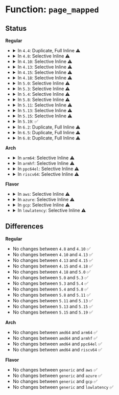 # Function: <code>page_mapped</code>

## Status
<b>Regular</b>
<ul>
<li>
<details>
<summary>In <code>4.4</code>: Duplicate, Full Inline ⚠️</summary>

**Collision:** Static Duplication

**Inline:** Full

**Transformation:** False

**Instances:**

```
In kernel/events/uprobes.c (ffffffff811878ba)
Location: include/linux/mm.h:982
Inline: True
Inline callers:
  - kernel/events/uprobes.c:uprobe_write_opcode
```
```
In mm/filemap.c (ffffffff8118e50b)
Location: include/linux/mm.h:982
Inline: True
Inline callers:
  - mm/filemap.c:__delete_from_page_cache
```
```
In mm/swap.c (ffffffff8119c597)
Location: include/linux/mm.h:982
Inline: True
Inline callers:
  - mm/swap.c:perf_trace_mm_lru_insertion
  - mm/swap.c:trace_event_raw_event_mm_lru_insertion
```
```
In mm/truncate.c (ffffffff8119e9f4)
Location: include/linux/mm.h:982
Inline: True
Inline callers:
  - mm/truncate.c:invalidate_inode_pages2_range
  - mm/truncate.c:invalidate_inode_pages2_range
  - mm/truncate.c:truncate_inode_page
  - mm/truncate.c:invalidate_inode_page
```
```
In mm/vmscan.c (ffffffff811a26a9)
Location: include/linux/mm.h:982
Inline: True
Inline callers:
  - mm/vmscan.c:__isolate_lru_page
  - mm/vmscan.c:shrink_page_list
  - mm/vmscan.c:shrink_page_list
  - mm/vmscan.c:shrink_page_list
```
```
In mm/shmem.c (ffffffff811a858d)
Location: include/linux/mm.h:982
Inline: True
Inline callers:
  - mm/shmem.c:shmem_writepage
```
```
In mm/rmap.c (ffffffff811ca425)
Location: include/linux/mm.h:982
Inline: True
Inline callers:
  - mm/rmap.c:page_not_mapped
  - mm/rmap.c:page_get_anon_vma
  - mm/rmap.c:page_get_anon_vma
  - mm/rmap.c:page_lock_anon_vma_read
  - mm/rmap.c:page_lock_anon_vma_read
  - mm/rmap.c:page_lock_anon_vma_read
  - mm/rmap.c:page_referenced
  - mm/rmap.c:try_to_unmap
```
```
In mm/swap_state.c (ffffffff811d2995)
Location: include/linux/mm.h:982
Inline: True
Inline callers:
  - mm/swap_state.c:free_page_and_swap_cache
  - mm/swap_state.c:free_pages_and_swap_cache
```
```
In mm/swapfile.c (ffffffff811d5210)
Location: include/linux/mm.h:982
Inline: True
Inline callers:
  - mm/swapfile.c:free_swap_and_cache
```
```
In mm/ksm.c (ffffffff811e4bd1)
Location: include/linux/mm.h:982
Inline: True
Inline callers:
  - mm/ksm.c:remove_stable_node
  - mm/ksm.c:try_to_merge_with_ksm_page
```
```
In mm/migrate.c (ffffffff811f26c0)
Location: include/linux/mm.h:982
Inline: True
Inline callers:
  - mm/migrate.c:migrate_pages
  - mm/migrate.c:migrate_pages
  - mm/migrate.c:migrate_pages
  - mm/migrate.c:migrate_pages
```
```
In mm/memcontrol.c (ffffffff811faa25)
Location: include/linux/mm.h:982
Inline: True
Inline callers:
  - mm/memcontrol.c:get_mctgt_type
  - mm/memcontrol.c:mem_cgroup_move_account
```
```
In mm/memory-failure.c (ffffffff81201bd3)
Location: include/linux/mm.h:982
Inline: True
Inline callers:
  - mm/memory-failure.c:unpoison_memory
  - mm/memory-failure.c:memory_failure
```
```
In mm/page_idle.c (ffffffff81208315)
Location: include/linux/mm.h:982
Inline: True
```
```
In fs/proc/page.c (ffffffff812880a3)
Location: include/linux/mm.h:982
Inline: True
Inline callers:
  - fs/proc/page.c:stable_page_flags
```
```
In fs/hugetlbfs/inode.c (ffffffff812f39a8)
Location: include/linux/mm.h:982
Inline: True
Inline callers:
  - fs/hugetlbfs/inode.c:remove_inode_hugepages
```
```
In fs/fuse/dev.c (ffffffff8130ea24)
Location: include/linux/mm.h:982
Inline: True
Inline callers:
  - fs/fuse/dev.c:fuse_copy_page
```
</details>
</li>
<li>
<details>
<summary>In <code>4.8</code>: Selective Inline ⚠️</summary>

```c
bool page_mapped(struct page *page);
```

**Collision:** Unique Global

**Inline:** Selective

**Transformation:** False

**Instances:**

```
In mm/util.c (ffffffff811c49b0)
Location: mm/util.c:354
Inline: True
Direct callers:
  - kernel/events/uprobes.c:uprobe_write_opcode
  - mm/filemap.c:__delete_from_page_cache
  - mm/filemap.c:__delete_from_page_cache
  - mm/swap.c:perf_trace_mm_lru_insertion
  - mm/swap.c:trace_event_raw_event_mm_lru_insertion
  - mm/truncate.c:invalidate_inode_pages2_range
  - mm/truncate.c:invalidate_inode_pages2_range
  - mm/truncate.c:invalidate_inode_pages2_range
  - mm/truncate.c:invalidate_inode_page
  - mm/truncate.c:truncate_inode_page
  - mm/vmscan.c:__isolate_lru_page
  - mm/vmscan.c:shrink_page_list
  - mm/vmscan.c:shrink_page_list
  - mm/vmscan.c:shrink_page_list
  - mm/vmscan.c:shrink_page_list
  - mm/shmem.c:shmem_writepage
  - mm/rmap.c:page_not_mapped
  - mm/rmap.c:page_referenced
  - mm/rmap.c:page_lock_anon_vma_read
  - mm/rmap.c:page_lock_anon_vma_read
  - mm/rmap.c:page_lock_anon_vma_read
  - mm/rmap.c:page_get_anon_vma
  - mm/rmap.c:page_get_anon_vma
  - mm/swap_state.c:free_pages_and_swap_cache
  - mm/swap_state.c:free_page_and_swap_cache
  - mm/swapfile.c:free_swap_and_cache
  - mm/ksm.c:try_to_merge_with_ksm_page
  - mm/ksm.c:remove_stable_node
  - mm/migrate.c:migrate_pages
  - mm/migrate.c:migrate_pages
  - mm/migrate.c:migrate_pages
  - mm/migrate.c:migrate_pages
  - mm/migrate.c:migrate_pages
  - mm/migrate.c:migrate_pages
  - mm/khugepaged.c:collapse_shmem
  - mm/memcontrol.c:get_mctgt_type
  - mm/memcontrol.c:mem_cgroup_move_account
  - mm/memory-failure.c:unpoison_memory
  - mm/memory-failure.c:memory_failure
  - fs/proc/page.c:stable_page_flags
  - fs/hugetlbfs/inode.c:remove_inode_hugepages
  - fs/fuse/dev.c:fuse_copy_page
```
**Symbols:**

```
ffffffff811c49b0-ffffffff811c4a3c: page_mapped (STB_GLOBAL)
```
</details>
</li>
<li>
<details>
<summary>In <code>4.10</code>: Selective Inline ⚠️</summary>

```c
bool page_mapped(struct page *page);
```

**Collision:** Unique Global

**Inline:** Selective

**Transformation:** False

**Instances:**

```
In mm/util.c (ffffffff811d4ac0)
Location: mm/util.c:357
Inline: True
Direct callers:
  - kernel/events/uprobes.c:uprobe_write_opcode
  - mm/filemap.c:__delete_from_page_cache
  - mm/filemap.c:__delete_from_page_cache
  - mm/swap.c:perf_trace_mm_lru_insertion
  - mm/swap.c:trace_event_raw_event_mm_lru_insertion
  - mm/truncate.c:invalidate_inode_pages2_range
  - mm/truncate.c:invalidate_inode_pages2_range
  - mm/truncate.c:invalidate_inode_pages2_range
  - mm/truncate.c:invalidate_inode_page
  - mm/truncate.c:truncate_inode_page
  - mm/vmscan.c:__isolate_lru_page
  - mm/vmscan.c:shrink_page_list
  - mm/vmscan.c:shrink_page_list
  - mm/vmscan.c:shrink_page_list
  - mm/vmscan.c:shrink_page_list
  - mm/shmem.c:shmem_writepage
  - mm/rmap.c:page_not_mapped
  - mm/rmap.c:page_referenced
  - mm/rmap.c:page_lock_anon_vma_read
  - mm/rmap.c:page_lock_anon_vma_read
  - mm/rmap.c:page_lock_anon_vma_read
  - mm/rmap.c:page_get_anon_vma
  - mm/rmap.c:page_get_anon_vma
  - mm/swap_state.c:free_pages_and_swap_cache
  - mm/swap_state.c:free_page_and_swap_cache
  - mm/swapfile.c:free_swap_and_cache
  - mm/ksm.c:try_to_merge_one_page
  - mm/ksm.c:remove_stable_node
  - mm/migrate.c:migrate_pages
  - mm/migrate.c:migrate_pages
  - mm/migrate.c:migrate_pages
  - mm/migrate.c:migrate_pages
  - mm/migrate.c:migrate_pages
  - mm/migrate.c:migrate_pages
  - mm/khugepaged.c:collapse_shmem
  - mm/memcontrol.c:get_mctgt_type
  - mm/memcontrol.c:mem_cgroup_move_account
  - mm/memory-failure.c:unpoison_memory
  - mm/memory-failure.c:memory_failure
  - fs/proc/page.c:stable_page_flags
  - fs/ext4/inode.c:mpage_release_unused_pages
  - fs/hugetlbfs/inode.c:remove_inode_hugepages
  - fs/fuse/dev.c:fuse_copy_page
```
**Symbols:**

```
ffffffff811d4ac0-ffffffff811d4b4c: page_mapped (STB_GLOBAL)
```
</details>
</li>
<li>
<details>
<summary>In <code>4.13</code>: Selective Inline ⚠️</summary>

```c
bool page_mapped(struct page *page);
```

**Collision:** Unique Global

**Inline:** Selective

**Transformation:** False

**Instances:**

```
In mm/util.c (ffffffff811dd8e0)
Location: mm/util.c:441
Inline: True
Direct callers:
  - kernel/events/uprobes.c:uprobe_write_opcode
  - mm/filemap.c:__delete_from_page_cache
  - mm/filemap.c:__delete_from_page_cache
  - mm/swap.c:perf_trace_mm_lru_insertion
  - mm/swap.c:trace_event_raw_event_mm_lru_insertion
  - mm/truncate.c:invalidate_inode_pages2_range
  - mm/truncate.c:invalidate_inode_pages2_range
  - mm/truncate.c:invalidate_inode_pages2_range
  - mm/truncate.c:invalidate_inode_page
  - mm/truncate.c:truncate_inode_page
  - mm/vmscan.c:__isolate_lru_page
  - mm/vmscan.c:shrink_page_list
  - mm/vmscan.c:shrink_page_list
  - mm/vmscan.c:shrink_page_list
  - mm/shmem.c:shmem_writepage
  - mm/rmap.c:page_not_mapped
  - mm/rmap.c:page_referenced
  - mm/rmap.c:page_lock_anon_vma_read
  - mm/rmap.c:page_lock_anon_vma_read
  - mm/rmap.c:page_lock_anon_vma_read
  - mm/rmap.c:page_get_anon_vma
  - mm/rmap.c:page_get_anon_vma
  - mm/swap_state.c:free_pages_and_swap_cache
  - mm/swap_state.c:free_page_and_swap_cache
  - mm/swapfile.c:free_swap_and_cache
  - mm/ksm.c:try_to_merge_one_page
  - mm/ksm.c:remove_stable_node
  - mm/migrate.c:migrate_pages
  - mm/migrate.c:migrate_pages
  - mm/migrate.c:migrate_pages
  - mm/migrate.c:migrate_pages
  - mm/migrate.c:migrate_pages
  - mm/migrate.c:migrate_pages
  - mm/khugepaged.c:collapse_shmem
  - mm/memcontrol.c:get_mctgt_type
  - mm/memcontrol.c:mem_cgroup_move_account
  - mm/memory-failure.c:unpoison_memory
  - fs/proc/page.c:stable_page_flags
  - fs/ext4/inode.c:mpage_release_unused_pages
  - fs/hugetlbfs/inode.c:remove_inode_hugepages
  - fs/fuse/dev.c:fuse_copy_page
```
**Symbols:**

```
ffffffff811dd8e0-ffffffff811dd96a: page_mapped (STB_GLOBAL)
```
</details>
</li>
<li>
<details>
<summary>In <code>4.15</code>: Selective Inline ⚠️</summary>

```c
bool page_mapped(struct page *page);
```

**Collision:** Unique Global

**Inline:** Selective

**Transformation:** False

**Instances:**

```
In mm/util.c (ffffffff811f3360)
Location: mm/util.c:441
Inline: True
Direct callers:
  - kernel/events/uprobes.c:uprobe_write_opcode
  - mm/filemap.c:unaccount_page_cache_page
  - mm/filemap.c:unaccount_page_cache_page
  - mm/swap.c:perf_trace_mm_lru_insertion
  - mm/swap.c:trace_event_raw_event_mm_lru_insertion
  - mm/truncate.c:invalidate_inode_pages2_range
  - mm/truncate.c:invalidate_inode_pages2_range
  - mm/truncate.c:invalidate_inode_pages2_range
  - mm/truncate.c:invalidate_inode_page
  - mm/truncate.c:truncate_cleanup_page
  - mm/vmscan.c:__isolate_lru_page
  - mm/vmscan.c:shrink_page_list
  - mm/vmscan.c:shrink_page_list
  - mm/vmscan.c:shrink_page_list
  - mm/shmem.c:shmem_writepage
  - mm/rmap.c:page_not_mapped
  - mm/rmap.c:page_referenced
  - mm/rmap.c:page_lock_anon_vma_read
  - mm/rmap.c:page_lock_anon_vma_read
  - mm/rmap.c:page_lock_anon_vma_read
  - mm/rmap.c:page_get_anon_vma
  - mm/rmap.c:page_get_anon_vma
  - mm/swap_state.c:free_pages_and_swap_cache
  - mm/swap_state.c:free_page_and_swap_cache
  - mm/swapfile.c:free_swap_and_cache
  - mm/ksm.c:try_to_merge_one_page
  - mm/ksm.c:remove_stable_node
  - mm/migrate.c:migrate_vma
  - mm/migrate.c:migrate_vma
  - mm/migrate.c:migrate_pages
  - mm/migrate.c:migrate_pages
  - mm/migrate.c:migrate_pages
  - mm/migrate.c:migrate_pages
  - mm/migrate.c:migrate_pages
  - mm/migrate.c:migrate_pages
  - mm/khugepaged.c:collapse_shmem
  - mm/memcontrol.c:get_mctgt_type
  - mm/memcontrol.c:mem_cgroup_move_account
  - mm/memory-failure.c:unpoison_memory
  - fs/proc/page.c:stable_page_flags
  - fs/ext4/inode.c:mpage_release_unused_pages
  - fs/hugetlbfs/inode.c:remove_inode_hugepages
  - fs/fuse/dev.c:fuse_copy_page
```
**Symbols:**

```
ffffffff811f3360-ffffffff811f33ea: page_mapped (STB_GLOBAL)
```
</details>
</li>
<li>
<details>
<summary>In <code>4.18</code>: Selective Inline ⚠️</summary>

```c
bool page_mapped(struct page *page);
```

**Collision:** Unique Global

**Inline:** Selective

**Transformation:** False

**Instances:**

```
In mm/util.c (ffffffff81214590)
Location: mm/util.c:467
Inline: True
Direct callers:
  - kernel/events/uprobes.c:uprobe_write_opcode
  - mm/filemap.c:unaccount_page_cache_page
  - mm/swap.c:perf_trace_mm_lru_insertion
  - mm/swap.c:trace_event_raw_event_mm_lru_insertion
  - mm/truncate.c:invalidate_inode_pages2_range
  - mm/truncate.c:invalidate_inode_pages2_range
  - mm/truncate.c:invalidate_inode_pages2_range
  - mm/truncate.c:invalidate_inode_page
  - mm/truncate.c:truncate_cleanup_page
  - mm/vmscan.c:__isolate_lru_page
  - mm/vmscan.c:shrink_page_list
  - mm/vmscan.c:shrink_page_list
  - mm/vmscan.c:shrink_page_list
  - mm/shmem.c:shmem_writepage
  - mm/rmap.c:page_not_mapped
  - mm/rmap.c:page_referenced
  - mm/rmap.c:page_lock_anon_vma_read
  - mm/rmap.c:page_lock_anon_vma_read
  - mm/rmap.c:page_lock_anon_vma_read
  - mm/rmap.c:page_lock_anon_vma_read
  - mm/rmap.c:page_get_anon_vma
  - mm/rmap.c:page_get_anon_vma
  - mm/swap_state.c:free_pages_and_swap_cache
  - mm/swap_state.c:free_page_and_swap_cache
  - mm/swapfile.c:free_swap_and_cache
  - mm/ksm.c:try_to_merge_one_page
  - mm/ksm.c:remove_stable_node
  - mm/migrate.c:migrate_vma
  - mm/migrate.c:migrate_vma
  - mm/migrate.c:migrate_pages
  - mm/migrate.c:migrate_pages
  - mm/migrate.c:migrate_pages
  - mm/migrate.c:migrate_pages
  - mm/migrate.c:migrate_pages
  - mm/migrate.c:migrate_pages
  - mm/khugepaged.c:collapse_shmem
  - mm/memcontrol.c:get_mctgt_type
  - mm/memcontrol.c:mem_cgroup_move_account
  - mm/memory-failure.c:unpoison_memory
  - fs/proc/page.c:stable_page_flags
  - fs/ext4/inode.c:mpage_release_unused_pages
  - fs/hugetlbfs/inode.c:remove_inode_hugepages
  - fs/fuse/dev.c:fuse_copy_page
```
**Symbols:**

```
ffffffff81214590-ffffffff8121461a: page_mapped (STB_GLOBAL)
```
</details>
</li>
<li>
<details>
<summary>In <code>5.0</code>: Selective Inline ⚠️</summary>

```c
bool page_mapped(struct page *page);
```

**Collision:** Unique Global

**Inline:** Selective

**Transformation:** False

**Instances:**

```
In mm/util.c (ffffffff81227460)
Location: mm/util.c:470
Inline: True
Direct callers:
  - kernel/events/uprobes.c:__replace_page
  - mm/filemap.c:unaccount_page_cache_page
  - mm/swap.c:perf_trace_mm_lru_insertion
  - mm/swap.c:trace_event_raw_event_mm_lru_insertion
  - mm/truncate.c:invalidate_inode_pages2_range
  - mm/truncate.c:invalidate_inode_pages2_range
  - mm/truncate.c:invalidate_inode_pages2_range
  - mm/truncate.c:invalidate_inode_page
  - mm/truncate.c:truncate_cleanup_page
  - mm/vmscan.c:__isolate_lru_page
  - mm/vmscan.c:shrink_page_list
  - mm/vmscan.c:shrink_page_list
  - mm/vmscan.c:shrink_page_list
  - mm/shmem.c:shmem_writepage
  - mm/rmap.c:page_not_mapped
  - mm/rmap.c:page_referenced
  - mm/rmap.c:page_lock_anon_vma_read
  - mm/rmap.c:page_lock_anon_vma_read
  - mm/rmap.c:page_lock_anon_vma_read
  - mm/rmap.c:page_lock_anon_vma_read
  - mm/rmap.c:page_get_anon_vma
  - mm/rmap.c:page_get_anon_vma
  - mm/swap_state.c:free_pages_and_swap_cache
  - mm/swap_state.c:free_page_and_swap_cache
  - mm/ksm.c:try_to_merge_one_page
  - mm/ksm.c:remove_stable_node
  - mm/memory_hotplug.c:__offline_pages
  - mm/migrate.c:migrate_vma
  - mm/migrate.c:migrate_vma
  - mm/migrate.c:migrate_pages
  - mm/migrate.c:migrate_pages
  - mm/migrate.c:migrate_pages
  - mm/migrate.c:migrate_pages
  - mm/migrate.c:migrate_pages
  - mm/migrate.c:migrate_pages
  - mm/khugepaged.c:collapse_shmem
  - mm/memcontrol.c:get_mctgt_type
  - mm/memcontrol.c:mem_cgroup_move_account
  - mm/memory-failure.c:unpoison_memory
  - fs/proc/page.c:stable_page_flags
  - fs/ext4/inode.c:mpage_release_unused_pages
  - fs/hugetlbfs/inode.c:remove_inode_hugepages
  - fs/fuse/dev.c:fuse_copy_page
```
**Symbols:**

```
ffffffff81227460-ffffffff812274f1: page_mapped (STB_GLOBAL)
```
</details>
</li>
<li>
<details>
<summary>In <code>5.3</code>: Selective Inline ⚠️</summary>

```c
bool page_mapped(struct page *page);
```

**Collision:** Unique Global

**Inline:** Selective

**Transformation:** False

**Instances:**

```
In mm/util.c (ffffffff812371e0)
Location: mm/util.c:513
Inline: True
Direct callers:
  - kernel/events/uprobes.c:__replace_page
  - mm/filemap.c:unaccount_page_cache_page
  - mm/swap.c:perf_trace_mm_lru_insertion
  - mm/swap.c:trace_event_raw_event_mm_lru_insertion
  - mm/truncate.c:invalidate_inode_pages2_range
  - mm/truncate.c:invalidate_inode_pages2_range
  - mm/truncate.c:invalidate_inode_pages2_range
  - mm/truncate.c:invalidate_inode_page
  - mm/truncate.c:truncate_cleanup_page
  - mm/vmscan.c:__isolate_lru_page
  - mm/vmscan.c:shrink_page_list
  - mm/vmscan.c:shrink_page_list
  - mm/shmem.c:shmem_writepage
  - mm/rmap.c:page_not_mapped
  - mm/rmap.c:page_lock_anon_vma_read
  - mm/rmap.c:page_lock_anon_vma_read
  - mm/rmap.c:page_lock_anon_vma_read
  - mm/rmap.c:page_get_anon_vma
  - mm/rmap.c:page_get_anon_vma
  - mm/swap_state.c:free_pages_and_swap_cache
  - mm/swap_state.c:free_page_and_swap_cache
  - mm/ksm.c:replace_page
  - mm/ksm.c:remove_stable_node
  - mm/memory_hotplug.c:do_migrate_range
  - mm/migrate.c:migrate_pages
  - mm/migrate.c:migrate_pages
  - mm/migrate.c:migrate_pages
  - mm/migrate.c:migrate_pages
  - mm/migrate.c:migrate_pages
  - mm/migrate.c:migrate_pages
  - mm/khugepaged.c:collapse_shmem
  - mm/memcontrol.c:get_mctgt_type
  - mm/memcontrol.c:mem_cgroup_move_account
  - mm/memory-failure.c:unpoison_memory
  - fs/proc/page.c:stable_page_flags
  - fs/ext4/inode.c:mpage_release_unused_pages
  - fs/hugetlbfs/inode.c:remove_inode_hugepages
  - fs/fuse/dev.c:fuse_try_move_page
```
**Symbols:**

```
ffffffff812371e0-ffffffff8123727c: page_mapped (STB_GLOBAL)
```
</details>
</li>
<li>
<details>
<summary>In <code>5.4</code>: Selective Inline ⚠️</summary>

```c
bool page_mapped(struct page *page);
```

**Collision:** Unique Global

**Inline:** Selective

**Transformation:** False

**Instances:**

```
In mm/util.c (ffffffff81245450)
Location: mm/util.c:618
Inline: True
Direct callers:
  - kernel/events/uprobes.c:__replace_page
  - mm/filemap.c:unaccount_page_cache_page
  - mm/swap.c:perf_trace_mm_lru_insertion
  - mm/swap.c:trace_event_raw_event_mm_lru_insertion
  - mm/truncate.c:invalidate_inode_pages2_range
  - mm/truncate.c:invalidate_inode_pages2_range
  - mm/truncate.c:invalidate_inode_pages2_range
  - mm/truncate.c:invalidate_inode_page
  - mm/truncate.c:truncate_cleanup_page
  - mm/vmscan.c:__isolate_lru_page
  - mm/vmscan.c:shrink_page_list
  - mm/vmscan.c:shrink_page_list
  - mm/shmem.c:shmem_writepage
  - mm/rmap.c:page_not_mapped
  - mm/rmap.c:page_lock_anon_vma_read
  - mm/rmap.c:page_lock_anon_vma_read
  - mm/rmap.c:page_lock_anon_vma_read
  - mm/rmap.c:page_get_anon_vma
  - mm/rmap.c:page_get_anon_vma
  - mm/swap_state.c:free_pages_and_swap_cache
  - mm/swap_state.c:free_page_and_swap_cache
  - mm/ksm.c:replace_page
  - mm/ksm.c:remove_stable_node
  - mm/memory_hotplug.c:do_migrate_range
  - mm/migrate.c:migrate_vma_setup
  - mm/migrate.c:migrate_vma_setup
  - mm/migrate.c:migrate_pages
  - mm/migrate.c:migrate_pages
  - mm/migrate.c:migrate_pages
  - mm/migrate.c:migrate_pages
  - mm/migrate.c:migrate_pages
  - mm/migrate.c:migrate_pages
  - mm/khugepaged.c:collapse_file
  - mm/memcontrol.c:get_mctgt_type
  - mm/memcontrol.c:mem_cgroup_move_account
  - mm/memory-failure.c:unpoison_memory
  - fs/proc/page.c:stable_page_flags
  - fs/ext4/inode.c:mpage_release_unused_pages
  - fs/hugetlbfs/inode.c:remove_inode_hugepages
  - fs/fuse/dev.c:fuse_try_move_page
```
**Symbols:**

```
ffffffff81245450-ffffffff812454ee: page_mapped (STB_GLOBAL)
```
</details>
</li>
<li>
<details>
<summary>In <code>5.8</code>: Selective Inline ⚠️</summary>

```c
bool page_mapped(struct page *page);
```

**Collision:** Unique Global

**Inline:** Selective

**Transformation:** False

**Instances:**

```
In mm/util.c (ffffffff81272fa0)
Location: mm/util.c:646
Inline: True
Direct callers:
  - kernel/events/uprobes.c:__replace_page
  - mm/filemap.c:unaccount_page_cache_page
  - mm/swap.c:lru_deactivate_file_fn
  - mm/swap.c:perf_trace_mm_lru_insertion
  - mm/swap.c:trace_event_raw_event_mm_lru_insertion
  - mm/truncate.c:invalidate_inode_pages2_range
  - mm/truncate.c:invalidate_inode_pages2_range
  - mm/truncate.c:invalidate_inode_pages2_range
  - mm/truncate.c:invalidate_inode_page
  - mm/truncate.c:truncate_cleanup_page
  - mm/vmscan.c:__isolate_lru_page
  - mm/vmscan.c:shrink_page_list
  - mm/vmscan.c:shrink_page_list
  - mm/shmem.c:shmem_writepage
  - mm/rmap.c:page_not_mapped
  - mm/rmap.c:page_mkclean
  - mm/rmap.c:page_lock_anon_vma_read
  - mm/rmap.c:page_lock_anon_vma_read
  - mm/rmap.c:page_lock_anon_vma_read
  - mm/rmap.c:page_get_anon_vma
  - mm/rmap.c:page_get_anon_vma
  - mm/swap_state.c:free_pages_and_swap_cache
  - mm/swap_state.c:free_page_and_swap_cache
  - mm/swapfile.c:__try_to_reclaim_swap
  - mm/hugetlb.c:hugetlb_page_mapping_lock_write
  - mm/ksm.c:replace_page
  - mm/ksm.c:remove_stable_node
  - mm/migrate.c:migrate_vma_unmap
  - mm/migrate.c:migrate_vma_unmap
  - mm/migrate.c:unmap_and_move_huge_page
  - mm/migrate.c:unmap_and_move_huge_page
  - mm/migrate.c:unmap_and_move_huge_page
  - mm/migrate.c:__unmap_and_move
  - mm/migrate.c:__unmap_and_move
  - mm/migrate.c:__unmap_and_move
  - mm/khugepaged.c:collapse_file
  - mm/memcontrol.c:mem_cgroup_move_account
  - mm/memcontrol.c:mem_cgroup_move_account
  - mm/memcontrol.c:mc_handle_present_pte
  - mm/memory-failure.c:unpoison_memory
  - fs/proc/page.c:stable_page_flags
  - fs/ext4/inode.c:mpage_release_unused_pages
  - fs/hugetlbfs/inode.c:remove_inode_hugepages
  - fs/hugetlbfs/inode.c:remove_inode_hugepages
  - fs/fuse/dev.c:fuse_try_move_page
```
**Symbols:**

```
ffffffff81272fa0-ffffffff81273041: page_mapped (STB_GLOBAL)
```
</details>
</li>
<li>
<details>
<summary>In <code>5.11</code>: Selective Inline ⚠️</summary>

```c
bool page_mapped(struct page *page);
```

**Collision:** Unique Global

**Inline:** Selective

**Transformation:** False

**Instances:**

```
In mm/util.c (ffffffff8127d640)
Location: mm/util.c:659
Inline: True
Direct callers:
  - kernel/events/uprobes.c:__replace_page
  - mm/filemap.c:unaccount_page_cache_page
  - mm/swap.c:lru_deactivate_file_fn
  - mm/swap.c:perf_trace_mm_lru_insertion
  - mm/swap.c:trace_event_raw_event_mm_lru_insertion
  - mm/truncate.c:invalidate_inode_pages2_range
  - mm/truncate.c:invalidate_inode_pages2_range
  - mm/truncate.c:invalidate_inode_pages2_range
  - mm/truncate.c:invalidate_inode_page
  - mm/truncate.c:truncate_cleanup_page
  - mm/vmscan.c:__isolate_lru_page_prepare
  - mm/vmscan.c:shrink_page_list
  - mm/vmscan.c:shrink_page_list
  - mm/shmem.c:shmem_writepage
  - mm/rmap.c:page_not_mapped
  - mm/rmap.c:page_mkclean
  - mm/rmap.c:page_lock_anon_vma_read
  - mm/rmap.c:page_lock_anon_vma_read
  - mm/rmap.c:page_lock_anon_vma_read
  - mm/rmap.c:page_get_anon_vma
  - mm/rmap.c:page_get_anon_vma
  - mm/swap_state.c:free_pages_and_swap_cache
  - mm/swap_state.c:free_page_and_swap_cache
  - mm/swapfile.c:__try_to_reclaim_swap
  - mm/ksm.c:replace_page
  - mm/ksm.c:remove_stable_node
  - mm/migrate.c:migrate_vma_unmap
  - mm/migrate.c:migrate_vma_unmap
  - mm/migrate.c:unmap_and_move_huge_page
  - mm/migrate.c:unmap_and_move_huge_page
  - mm/migrate.c:unmap_and_move_huge_page
  - mm/migrate.c:__unmap_and_move
  - mm/migrate.c:__unmap_and_move
  - mm/migrate.c:__unmap_and_move
  - mm/khugepaged.c:collapse_file
  - mm/memcontrol.c:get_mctgt_type
  - mm/memcontrol.c:mem_cgroup_move_account
  - mm/memcontrol.c:mem_cgroup_move_account
  - mm/memory-failure.c:unpoison_memory
  - fs/proc/page.c:stable_page_flags
  - fs/ext4/inode.c:mpage_release_unused_pages
  - fs/hugetlbfs/inode.c:remove_inode_hugepages
  - fs/hugetlbfs/inode.c:remove_inode_hugepages
  - fs/fuse/dev.c:fuse_try_move_page
```
**Symbols:**

```
ffffffff8127d640-ffffffff8127d6d1: page_mapped (STB_GLOBAL)
```
</details>
</li>
<li>
<details>
<summary>In <code>5.13</code>: Selective Inline ⚠️</summary>

```c
bool page_mapped(struct page *page);
```

**Collision:** Unique Global

**Inline:** Selective

**Transformation:** False

**Instances:**

```
In mm/util.c (ffffffff812827c0)
Location: mm/util.c:659
Inline: True
Direct callers:
  - kernel/events/uprobes.c:__replace_page
  - mm/filemap.c:unaccount_page_cache_page
  - mm/swap.c:lru_deactivate_file_fn
  - mm/swap.c:perf_trace_mm_lru_insertion
  - mm/swap.c:trace_event_raw_event_mm_lru_insertion
  - mm/truncate.c:invalidate_inode_pages2_range
  - mm/truncate.c:invalidate_inode_pages2_range
  - mm/truncate.c:invalidate_inode_pages2_range
  - mm/truncate.c:invalidate_inode_pages2_range
  - mm/truncate.c:invalidate_inode_page
  - mm/truncate.c:truncate_cleanup_page
  - mm/vmscan.c:shrink_page_list
  - mm/vmscan.c:shrink_page_list
  - mm/shmem.c:shmem_writepage
  - mm/rmap.c:page_not_mapped
  - mm/rmap.c:page_mkclean
  - mm/rmap.c:page_lock_anon_vma_read
  - mm/rmap.c:page_lock_anon_vma_read
  - mm/rmap.c:page_lock_anon_vma_read
  - mm/rmap.c:page_get_anon_vma
  - mm/rmap.c:page_get_anon_vma
  - mm/swap_state.c:free_pages_and_swap_cache
  - mm/swap_state.c:free_page_and_swap_cache
  - mm/swapfile.c:__try_to_reclaim_swap
  - mm/ksm.c:replace_page
  - mm/ksm.c:remove_stable_node
  - mm/migrate.c:migrate_vma_unmap
  - mm/migrate.c:migrate_vma_unmap
  - mm/migrate.c:unmap_and_move_huge_page
  - mm/migrate.c:unmap_and_move_huge_page
  - mm/migrate.c:unmap_and_move_huge_page
  - mm/migrate.c:__unmap_and_move
  - mm/migrate.c:__unmap_and_move
  - mm/migrate.c:__unmap_and_move
  - mm/khugepaged.c:collapse_file
  - mm/memcontrol.c:get_mctgt_type
  - mm/memcontrol.c:mem_cgroup_move_account
  - mm/memcontrol.c:mem_cgroup_move_account
  - mm/memory-failure.c:unpoison_memory
  - fs/proc/page.c:stable_page_flags
  - fs/ext4/inode.c:mpage_release_unused_pages
  - fs/hugetlbfs/inode.c:remove_inode_hugepages
  - fs/hugetlbfs/inode.c:remove_inode_hugepages
  - fs/fuse/dev.c:fuse_try_move_page
```
**Symbols:**

```
ffffffff812827c0-ffffffff81282851: page_mapped (STB_GLOBAL)
```
</details>
</li>
<li>
<details>
<summary>In <code>5.15</code>: Selective Inline ⚠️</summary>

```c
bool page_mapped(struct page *page);
```

**Collision:** Unique Global

**Inline:** Selective

**Transformation:** False

**Instances:**

```
In mm/util.c (ffffffff812c0930)
Location: mm/util.c:680
Inline: True
Direct callers:
  - kernel/events/uprobes.c:__replace_page
  - mm/filemap.c:unaccount_page_cache_page
  - mm/swap.c:lru_deactivate_file_fn
  - mm/swap.c:perf_trace_mm_lru_insertion
  - mm/swap.c:trace_event_raw_event_mm_lru_insertion
  - mm/truncate.c:invalidate_inode_pages2_range
  - mm/truncate.c:invalidate_inode_pages2_range
  - mm/truncate.c:invalidate_inode_pages2_range
  - mm/truncate.c:invalidate_inode_pages2_range
  - mm/truncate.c:invalidate_inode_page
  - mm/truncate.c:truncate_cleanup_page
  - mm/vmscan.c:shrink_page_list
  - mm/vmscan.c:shrink_page_list
  - mm/vmscan.c:shrink_page_list
  - mm/shmem.c:shmem_writepage
  - mm/rmap.c:page_not_mapped
  - mm/rmap.c:page_mkclean
  - mm/rmap.c:page_lock_anon_vma_read
  - mm/rmap.c:page_lock_anon_vma_read
  - mm/rmap.c:page_lock_anon_vma_read
  - mm/rmap.c:page_get_anon_vma
  - mm/rmap.c:page_get_anon_vma
  - mm/swapfile.c:__try_to_reclaim_swap
  - mm/ksm.c:replace_page
  - mm/ksm.c:remove_stable_node
  - mm/migrate.c:migrate_vma_unmap
  - mm/migrate.c:migrate_vma_unmap
  - mm/migrate.c:unmap_and_move_huge_page
  - mm/migrate.c:unmap_and_move_huge_page
  - mm/migrate.c:unmap_and_move_huge_page
  - mm/migrate.c:__unmap_and_move
  - mm/migrate.c:__unmap_and_move
  - mm/migrate.c:__unmap_and_move
  - mm/khugepaged.c:collapse_file
  - mm/memcontrol.c:get_mctgt_type
  - mm/memcontrol.c:mem_cgroup_move_account
  - mm/memcontrol.c:mem_cgroup_move_account
  - mm/memory-failure.c:hwpoison_user_mappings
  - mm/memory-failure.c:hwpoison_user_mappings
  - fs/proc/page.c:stable_page_flags
  - fs/ext4/inode.c:mpage_release_unused_pages
  - fs/hugetlbfs/inode.c:remove_inode_hugepages
  - fs/hugetlbfs/inode.c:remove_inode_hugepages
  - fs/fuse/dev.c:fuse_try_move_page
```
**Symbols:**

```
ffffffff812c0930-ffffffff812c09c1: page_mapped (STB_GLOBAL)
```
</details>
</li>
<li>
<details>
<summary>In <code>5.19</code>: ✅</summary>

```c
bool page_mapped(struct page *page);
```

**Collision:** Unique Global

**Inline:** No

**Transformation:** False

**Instances:**

```
In mm/folio-compat.c (ffffffff81300d10)
Location: mm/folio-compat.c:42
Inline: False
Direct callers:
  - kernel/events/uprobes.c:__replace_page
  - mm/swap.c:lru_deactivate_file_fn
  - mm/vmscan.c:isolate_lru_pages
  - mm/shmem.c:shmem_writepage
  - mm/memory.c:__do_fault
  - mm/rmap.c:page_get_anon_vma
  - mm/rmap.c:page_get_anon_vma
  - mm/swapfile.c:__try_to_reclaim_swap
  - mm/ksm.c:replace_page
  - mm/ksm.c:remove_stable_node
  - mm/migrate.c:unmap_and_move_huge_page
  - mm/migrate.c:unmap_and_move_huge_page
  - mm/migrate.c:unmap_and_move_huge_page
  - mm/migrate.c:unmap_and_move_huge_page
  - mm/migrate_device.c:migrate_vma_unmap
  - mm/khugepaged.c:collapse_file
  - mm/memcontrol.c:get_mctgt_type
  - mm/memory-failure.c:unpoison_memory
  - mm/memory-failure.c:hwpoison_user_mappings
  - mm/memory-failure.c:hwpoison_user_mappings
  - fs/proc/page.c:stable_page_flags
  - fs/hugetlbfs/inode.c:remove_inode_hugepages
  - fs/hugetlbfs/inode.c:remove_inode_hugepages
  - fs/fuse/dev.c:fuse_try_move_page
```
**Symbols:**

```
ffffffff81300d10-ffffffff81300d67: page_mapped (STB_GLOBAL)
```
</details>
</li>
<li>
<details>
<summary>In <code>6.2</code>: Duplicate, Full Inline ⚠️</summary>

**Collision:** Static Duplication

**Inline:** Full

**Transformation:** False

**Instances:**

```
In mm/memory.c (ffffffff813ba6b8)
Location: include/linux/mm.h:948
Inline: True
Inline callers:
  - mm/memory.c:__do_fault
```
```
In mm/ksm.c (ffffffff8141f386)
Location: include/linux/mm.h:948
Inline: True
Inline callers:
  - mm/ksm.c:remove_stable_node
```
```
In mm/migrate_device.c (ffffffff814380df)
Location: include/linux/mm.h:948
Inline: True
Inline callers:
  - mm/migrate_device.c:migrate_device_unmap
```
```
In mm/memcontrol.c (ffffffff81453233)
Location: include/linux/mm.h:948
Inline: True
Inline callers:
  - mm/memcontrol.c:get_mctgt_type
```
```
In mm/memory-failure.c (ffffffff8146207f)
Location: include/linux/mm.h:948
Inline: True
Inline callers:
  - mm/memory-failure.c:unpoison_memory
  - mm/memory-failure.c:unpoison_memory
  - mm/memory-failure.c:hwpoison_user_mappings
  - mm/memory-failure.c:hwpoison_user_mappings
  - mm/memory-failure.c:hwpoison_user_mappings
  - mm/memory-failure.c:hwpoison_user_mappings
```
```
In fs/proc/page.c (ffffffff81548067)
Location: include/linux/mm.h:948
Inline: True
Inline callers:
  - fs/proc/page.c:stable_page_flags
```
</details>
</li>
<li>
<details>
<summary>In <code>6.5</code>: Duplicate, Full Inline ⚠️</summary>

**Collision:** Static Duplication

**Inline:** Full

**Transformation:** False

**Instances:**

```
In mm/memory.c (ffffffff813ef078)
Location: include/linux/mm.h:1193
Inline: True
Inline callers:
  - mm/memory.c:__do_fault
```
```
In mm/ksm.c (ffffffff81453f26)
Location: include/linux/mm.h:1193
Inline: True
Inline callers:
  - mm/ksm.c:remove_stable_node
```
```
In mm/migrate_device.c (ffffffff8146ddaf)
Location: include/linux/mm.h:1193
Inline: True
Inline callers:
  - mm/migrate_device.c:migrate_device_unmap
```
```
In mm/memcontrol.c (ffffffff81488e8f)
Location: include/linux/mm.h:1193
Inline: True
Inline callers:
  - mm/memcontrol.c:get_mctgt_type
  - mm/memcontrol.c:get_mctgt_type
  - mm/memcontrol.c:get_mctgt_type
  - mm/memcontrol.c:get_mctgt_type
```
```
In mm/memory-failure.c (ffffffff814984d2)
Location: include/linux/mm.h:1193
Inline: True
Inline callers:
  - mm/memory-failure.c:hwpoison_user_mappings
  - mm/memory-failure.c:hwpoison_user_mappings
  - mm/memory-failure.c:hwpoison_user_mappings
  - mm/memory-failure.c:hwpoison_user_mappings
```
```
In fs/proc/page.c (ffffffff8157fc3b)
Location: include/linux/mm.h:1193
Inline: True
Inline callers:
  - fs/proc/page.c:stable_page_flags
```
</details>
</li>
<li>
<details>
<summary>In <code>6.8</code>: Duplicate, Full Inline ⚠️</summary>

**Collision:** Static Duplication

**Inline:** Full

**Transformation:** False

**Instances:**

```
In mm/memory.c (ffffffff8141af80)
Location: include/linux/mm.h:1276
Inline: True
Inline callers:
  - mm/memory.c:__do_fault
```
```
In mm/ksm.c (ffffffff8148e7e6)
Location: include/linux/mm.h:1276
Inline: True
Inline callers:
  - mm/ksm.c:remove_stable_node
```
```
In mm/migrate_device.c (ffffffff8149e77c)
Location: include/linux/mm.h:1276
Inline: True
Inline callers:
  - mm/migrate_device.c:migrate_device_unmap
```
```
In mm/memcontrol.c (ffffffff814b9196)
Location: include/linux/mm.h:1276
Inline: True
Inline callers:
  - mm/memcontrol.c:get_mctgt_type
```
```
In mm/memory-failure.c (ffffffff814c7ab9)
Location: include/linux/mm.h:1276
Inline: True
Inline callers:
  - mm/memory-failure.c:hwpoison_user_mappings
  - mm/memory-failure.c:hwpoison_user_mappings
  - mm/memory-failure.c:hwpoison_user_mappings
  - mm/memory-failure.c:hwpoison_user_mappings
```
```
In fs/proc/page.c (ffffffff815b863c)
Location: include/linux/mm.h:1276
Inline: True
Inline callers:
  - fs/proc/page.c:stable_page_flags
```
</details>
</li>
</ul>
<b>Arch</b>
<ul>
<li>
<details>
<summary>In <code>arm64</code>: Selective Inline ⚠️</summary>

```c
bool page_mapped(struct page *page);
```

**Collision:** Unique Global

**Inline:** Selective

**Transformation:** False

**Instances:**

```
In mm/util.c (ffff8000102d83b0)
Location: mm/util.c:618
Inline: True
Direct callers:
  - kernel/events/uprobes.c:__replace_page
  - mm/filemap.c:unaccount_page_cache_page
  - mm/swap.c:perf_trace_mm_lru_insertion
  - mm/swap.c:trace_event_raw_event_mm_lru_insertion
  - mm/truncate.c:invalidate_inode_pages2_range
  - mm/truncate.c:invalidate_inode_pages2_range
  - mm/truncate.c:invalidate_inode_pages2_range
  - mm/truncate.c:invalidate_inode_page
  - mm/truncate.c:truncate_cleanup_page
  - mm/vmscan.c:__isolate_lru_page
  - mm/vmscan.c:shrink_page_list
  - mm/vmscan.c:shrink_page_list
  - mm/shmem.c:shmem_writepage
  - mm/rmap.c:page_not_mapped
  - mm/rmap.c:page_lock_anon_vma_read
  - mm/rmap.c:page_lock_anon_vma_read
  - mm/rmap.c:page_lock_anon_vma_read
  - mm/rmap.c:page_get_anon_vma
  - mm/rmap.c:page_get_anon_vma
  - mm/swap_state.c:free_pages_and_swap_cache
  - mm/swap_state.c:free_page_and_swap_cache
  - mm/ksm.c:try_to_merge_one_page
  - mm/ksm.c:remove_stable_node
  - mm/migrate.c:migrate_pages
  - mm/migrate.c:migrate_pages
  - mm/migrate.c:migrate_pages
  - mm/migrate.c:migrate_pages
  - mm/migrate.c:migrate_pages
  - mm/migrate.c:migrate_pages
  - mm/khugepaged.c:collapse_file
  - mm/memcontrol.c:get_mctgt_type
  - mm/memcontrol.c:mem_cgroup_move_account
  - mm/memory-failure.c:unpoison_memory
  - fs/proc/page.c:stable_page_flags
  - fs/ext4/inode.c:mpage_release_unused_pages
  - fs/hugetlbfs/inode.c:remove_inode_hugepages
  - fs/fuse/dev.c:fuse_try_move_page
```
**Symbols:**

```
ffff8000102d83b0-ffff8000102d846c: page_mapped (STB_GLOBAL)
```
</details>
</li>
<li>
<details>
<summary>In <code>armhf</code>: Selective Inline ⚠️</summary>

```c
bool page_mapped(struct page *page);
```

**Collision:** Unique Global

**Inline:** Selective

**Transformation:** False

**Instances:**

```
In mm/util.c (c04ff694)
Location: mm/util.c:618
Inline: True
Direct callers:
  - kernel/events/uprobes.c:__replace_page
  - mm/filemap.c:unaccount_page_cache_page
  - mm/swap.c:perf_trace_mm_lru_insertion
  - mm/swap.c:trace_event_raw_event_mm_lru_insertion
  - mm/truncate.c:invalidate_inode_pages2_range
  - mm/truncate.c:invalidate_inode_pages2_range
  - mm/truncate.c:invalidate_inode_page
  - mm/truncate.c:truncate_cleanup_page
  - mm/vmscan.c:__isolate_lru_page
  - mm/vmscan.c:shrink_page_list
  - mm/vmscan.c:shrink_page_list
  - mm/shmem.c:shmem_writepage
  - mm/rmap.c:page_not_mapped
  - mm/rmap.c:page_lock_anon_vma_read
  - mm/rmap.c:page_lock_anon_vma_read
  - mm/rmap.c:page_lock_anon_vma_read
  - mm/rmap.c:page_get_anon_vma
  - mm/rmap.c:page_get_anon_vma
  - mm/swap_state.c:free_pages_and_swap_cache
  - mm/swap_state.c:free_page_and_swap_cache
  - mm/swapfile.c:__try_to_reclaim_swap
  - mm/ksm.c:replace_page
  - mm/ksm.c:remove_stable_node
  - mm/migrate.c:migrate_pages
  - mm/migrate.c:migrate_pages
  - mm/migrate.c:migrate_pages
  - mm/memcontrol.c:get_mctgt_type
  - fs/proc/page.c:stable_page_flags
  - fs/ext4/inode.c:mpage_release_unused_pages
  - fs/fuse/dev.c:fuse_try_move_page
```
**Symbols:**

```
c04ff694-c04ff738: page_mapped (STB_GLOBAL)
```
</details>
</li>
<li>
<details>
<summary>In <code>ppc64el</code>: Selective Inline ⚠️</summary>

```c
bool page_mapped(struct page *page);
```

**Collision:** Unique Global

**Inline:** Selective

**Transformation:** False

**Instances:**

```
In mm/util.c (c000000000398180)
Location: mm/util.c:618
Inline: True
Direct callers:
  - kernel/events/uprobes.c:__replace_page
  - mm/filemap.c:unaccount_page_cache_page
  - mm/swap.c:perf_trace_mm_lru_insertion
  - mm/swap.c:perf_trace_mm_lru_insertion
  - mm/swap.c:trace_event_raw_event_mm_lru_insertion
  - mm/truncate.c:invalidate_inode_pages2_range
  - mm/truncate.c:invalidate_inode_pages2_range
  - mm/truncate.c:invalidate_inode_pages2_range
  - mm/truncate.c:invalidate_inode_page
  - mm/truncate.c:truncate_cleanup_page
  - mm/vmscan.c:__isolate_lru_page
  - mm/vmscan.c:shrink_page_list
  - mm/vmscan.c:shrink_page_list
  - mm/shmem.c:shmem_writepage
  - mm/rmap.c:page_not_mapped
  - mm/rmap.c:page_mkclean
  - mm/rmap.c:page_lock_anon_vma_read
  - mm/rmap.c:page_lock_anon_vma_read
  - mm/rmap.c:page_lock_anon_vma_read
  - mm/rmap.c:page_get_anon_vma
  - mm/rmap.c:page_get_anon_vma
  - mm/swap_state.c:free_pages_and_swap_cache
  - mm/swap_state.c:free_page_and_swap_cache
  - mm/swapfile.c:__try_to_reclaim_swap
  - mm/ksm.c:replace_page
  - mm/ksm.c:remove_stable_node
  - mm/memory_hotplug.c:do_migrate_range
  - mm/migrate.c:migrate_vma_setup
  - mm/migrate.c:migrate_vma_setup
  - mm/migrate.c:migrate_pages
  - mm/migrate.c:migrate_pages
  - mm/migrate.c:migrate_pages
  - mm/migrate.c:migrate_pages
  - mm/migrate.c:migrate_pages
  - mm/migrate.c:migrate_pages
  - mm/khugepaged.c:collapse_file
  - mm/memcontrol.c:get_mctgt_type
  - mm/memcontrol.c:mem_cgroup_move_account
  - mm/memory-failure.c:unpoison_memory
  - fs/proc/page.c:stable_page_flags
  - fs/ext4/inode.c:mpage_release_unused_pages
  - fs/hugetlbfs/inode.c:remove_inode_hugepages
  - fs/fuse/dev.c:fuse_try_move_page
```
**Symbols:**

```
c000000000398180-c0000000003982b0: page_mapped (STB_GLOBAL)
```
</details>
</li>
<li>
<details>
<summary>In <code>riscv64</code>: Selective Inline ⚠️</summary>

```c
bool page_mapped(struct page *page);
```

**Collision:** Unique Global

**Inline:** Selective

**Transformation:** False

**Instances:**

```
In mm/util.c (ffffffe0001f2c7e)
Location: mm/util.c:618
Inline: True
Direct callers:
  - mm/filemap.c:unaccount_page_cache_page
  - mm/swap.c:perf_trace_mm_lru_insertion
  - mm/swap.c:trace_event_raw_event_mm_lru_insertion
  - mm/truncate.c:invalidate_inode_pages2_range
  - mm/truncate.c:invalidate_inode_pages2_range
  - mm/truncate.c:invalidate_inode_pages2_range
  - mm/truncate.c:invalidate_inode_page
  - mm/truncate.c:truncate_cleanup_page
  - mm/vmscan.c:__isolate_lru_page
  - mm/vmscan.c:shrink_page_list
  - mm/vmscan.c:shrink_page_list
  - mm/shmem.c:shmem_writepage
  - mm/rmap.c:page_not_mapped
  - mm/rmap.c:page_lock_anon_vma_read
  - mm/rmap.c:page_lock_anon_vma_read
  - mm/rmap.c:page_lock_anon_vma_read
  - mm/rmap.c:page_get_anon_vma
  - mm/rmap.c:page_get_anon_vma
  - mm/swap_state.c:free_pages_and_swap_cache
  - mm/swap_state.c:free_page_and_swap_cache
  - mm/swapfile.c:__try_to_reclaim_swap
  - mm/ksm.c:try_to_merge_one_page
  - mm/ksm.c:remove_stable_node
  - mm/migrate.c:migrate_pages
  - mm/migrate.c:migrate_pages
  - mm/migrate.c:migrate_pages
  - mm/memcontrol.c:get_mctgt_type
  - fs/proc/page.c:stable_page_flags
  - fs/ext4/inode.c:mpage_release_unused_pages
  - fs/hugetlbfs/inode.c:remove_inode_hugepages
  - fs/fuse/dev.c:fuse_try_move_page
```
**Symbols:**

```
ffffffe0001f2c7e-ffffffe0001f2d1a: page_mapped (STB_GLOBAL)
```
</details>
</li>
</ul>
<b>Flavor</b>
<ul>
<li>
<details>
<summary>In <code>aws</code>: Selective Inline ⚠️</summary>

```c
bool page_mapped(struct page *page);
```

**Collision:** Unique Global

**Inline:** Selective

**Transformation:** False

**Instances:**

```
In mm/util.c (ffffffff8123daa0)
Location: mm/util.c:618
Inline: True
Direct callers:
  - kernel/events/uprobes.c:__replace_page
  - mm/filemap.c:unaccount_page_cache_page
  - mm/swap.c:perf_trace_mm_lru_insertion
  - mm/swap.c:trace_event_raw_event_mm_lru_insertion
  - mm/truncate.c:invalidate_inode_pages2_range
  - mm/truncate.c:invalidate_inode_pages2_range
  - mm/truncate.c:invalidate_inode_pages2_range
  - mm/truncate.c:invalidate_inode_page
  - mm/truncate.c:truncate_cleanup_page
  - mm/vmscan.c:__isolate_lru_page
  - mm/vmscan.c:shrink_page_list
  - mm/vmscan.c:shrink_page_list
  - mm/shmem.c:shmem_writepage
  - mm/rmap.c:page_not_mapped
  - mm/rmap.c:page_lock_anon_vma_read
  - mm/rmap.c:page_lock_anon_vma_read
  - mm/rmap.c:page_lock_anon_vma_read
  - mm/rmap.c:page_get_anon_vma
  - mm/rmap.c:page_get_anon_vma
  - mm/swap_state.c:free_pages_and_swap_cache
  - mm/swap_state.c:free_page_and_swap_cache
  - mm/ksm.c:replace_page
  - mm/ksm.c:remove_stable_node
  - mm/memory_hotplug.c:do_migrate_range
  - mm/migrate.c:migrate_vma_setup
  - mm/migrate.c:migrate_vma_setup
  - mm/migrate.c:migrate_pages
  - mm/migrate.c:migrate_pages
  - mm/migrate.c:migrate_pages
  - mm/migrate.c:migrate_pages
  - mm/migrate.c:migrate_pages
  - mm/migrate.c:migrate_pages
  - mm/khugepaged.c:collapse_file
  - mm/memcontrol.c:get_mctgt_type
  - mm/memcontrol.c:mem_cgroup_move_account
  - mm/memory-failure.c:unpoison_memory
  - fs/proc/page.c:stable_page_flags
  - fs/ext4/inode.c:mpage_release_unused_pages
  - fs/hugetlbfs/inode.c:remove_inode_hugepages
  - fs/fuse/dev.c:fuse_try_move_page
```
**Symbols:**

```
ffffffff8123daa0-ffffffff8123db3e: page_mapped (STB_GLOBAL)
```
</details>
</li>
<li>
<details>
<summary>In <code>azure</code>: Selective Inline ⚠️</summary>

```c
bool page_mapped(struct page *page);
```

**Collision:** Unique Global

**Inline:** Selective

**Transformation:** False

**Instances:**

```
In mm/util.c (ffffffff81230aa0)
Location: mm/util.c:618
Inline: True
Direct callers:
  - kernel/events/uprobes.c:__replace_page
  - mm/filemap.c:unaccount_page_cache_page
  - mm/swap.c:perf_trace_mm_lru_insertion
  - mm/swap.c:trace_event_raw_event_mm_lru_insertion
  - mm/truncate.c:invalidate_inode_pages2_range
  - mm/truncate.c:invalidate_inode_pages2_range
  - mm/truncate.c:invalidate_inode_pages2_range
  - mm/truncate.c:invalidate_inode_page
  - mm/truncate.c:truncate_cleanup_page
  - mm/vmscan.c:__isolate_lru_page
  - mm/vmscan.c:shrink_page_list
  - mm/vmscan.c:shrink_page_list
  - mm/shmem.c:shmem_writepage
  - mm/rmap.c:page_not_mapped
  - mm/rmap.c:page_lock_anon_vma_read
  - mm/rmap.c:page_lock_anon_vma_read
  - mm/rmap.c:page_lock_anon_vma_read
  - mm/rmap.c:page_get_anon_vma
  - mm/rmap.c:page_get_anon_vma
  - mm/swap_state.c:free_pages_and_swap_cache
  - mm/swap_state.c:free_page_and_swap_cache
  - mm/ksm.c:replace_page
  - mm/ksm.c:remove_stable_node
  - mm/memory_hotplug.c:do_migrate_range
  - mm/migrate.c:migrate_vma_setup
  - mm/migrate.c:migrate_vma_setup
  - mm/migrate.c:migrate_pages
  - mm/migrate.c:migrate_pages
  - mm/migrate.c:migrate_pages
  - mm/migrate.c:migrate_pages
  - mm/migrate.c:migrate_pages
  - mm/migrate.c:migrate_pages
  - mm/khugepaged.c:collapse_file
  - mm/memcontrol.c:get_mctgt_type
  - mm/memcontrol.c:mem_cgroup_move_account
  - mm/memory-failure.c:unpoison_memory
  - fs/proc/page.c:stable_page_flags
  - fs/ext4/inode.c:mpage_release_unused_pages
  - fs/hugetlbfs/inode.c:remove_inode_hugepages
  - fs/fuse/dev.c:fuse_try_move_page
```
**Symbols:**

```
ffffffff81230aa0-ffffffff81230b3e: page_mapped (STB_GLOBAL)
```
</details>
</li>
<li>
<details>
<summary>In <code>gcp</code>: Selective Inline ⚠️</summary>

```c
bool page_mapped(struct page *page);
```

**Collision:** Unique Global

**Inline:** Selective

**Transformation:** False

**Instances:**

```
In mm/util.c (ffffffff8123b840)
Location: mm/util.c:618
Inline: True
Direct callers:
  - kernel/events/uprobes.c:__replace_page
  - mm/filemap.c:unaccount_page_cache_page
  - mm/swap.c:perf_trace_mm_lru_insertion
  - mm/swap.c:trace_event_raw_event_mm_lru_insertion
  - mm/truncate.c:invalidate_inode_pages2_range
  - mm/truncate.c:invalidate_inode_pages2_range
  - mm/truncate.c:invalidate_inode_pages2_range
  - mm/truncate.c:invalidate_inode_page
  - mm/truncate.c:truncate_cleanup_page
  - mm/vmscan.c:__isolate_lru_page
  - mm/vmscan.c:shrink_page_list
  - mm/vmscan.c:shrink_page_list
  - mm/shmem.c:shmem_writepage
  - mm/rmap.c:page_not_mapped
  - mm/rmap.c:page_lock_anon_vma_read
  - mm/rmap.c:page_lock_anon_vma_read
  - mm/rmap.c:page_lock_anon_vma_read
  - mm/rmap.c:page_get_anon_vma
  - mm/rmap.c:page_get_anon_vma
  - mm/swap_state.c:free_pages_and_swap_cache
  - mm/swap_state.c:free_page_and_swap_cache
  - mm/ksm.c:replace_page
  - mm/ksm.c:remove_stable_node
  - mm/memory_hotplug.c:do_migrate_range
  - mm/migrate.c:migrate_vma_setup
  - mm/migrate.c:migrate_vma_setup
  - mm/migrate.c:migrate_pages
  - mm/migrate.c:migrate_pages
  - mm/migrate.c:migrate_pages
  - mm/migrate.c:migrate_pages
  - mm/migrate.c:migrate_pages
  - mm/migrate.c:migrate_pages
  - mm/khugepaged.c:collapse_file
  - mm/memcontrol.c:get_mctgt_type
  - mm/memcontrol.c:mem_cgroup_move_account
  - mm/memory-failure.c:unpoison_memory
  - fs/proc/page.c:stable_page_flags
  - fs/ext4/inode.c:mpage_release_unused_pages
  - fs/hugetlbfs/inode.c:remove_inode_hugepages
  - fs/fuse/dev.c:fuse_try_move_page
```
**Symbols:**

```
ffffffff8123b840-ffffffff8123b8de: page_mapped (STB_GLOBAL)
```
</details>
</li>
<li>
<details>
<summary>In <code>lowlatency</code>: Selective Inline ⚠️</summary>

```c
bool page_mapped(struct page *page);
```

**Collision:** Unique Global

**Inline:** Selective

**Transformation:** False

**Instances:**

```
In mm/util.c (ffffffff8124af50)
Location: mm/util.c:618
Inline: True
Direct callers:
  - kernel/events/uprobes.c:__replace_page
  - mm/filemap.c:unaccount_page_cache_page
  - mm/swap.c:perf_trace_mm_lru_insertion
  - mm/swap.c:trace_event_raw_event_mm_lru_insertion
  - mm/truncate.c:invalidate_inode_pages2_range
  - mm/truncate.c:invalidate_inode_pages2_range
  - mm/truncate.c:invalidate_inode_pages2_range
  - mm/truncate.c:invalidate_inode_page
  - mm/truncate.c:truncate_cleanup_page
  - mm/vmscan.c:__isolate_lru_page
  - mm/vmscan.c:shrink_page_list
  - mm/vmscan.c:shrink_page_list
  - mm/shmem.c:shmem_writepage
  - mm/rmap.c:page_not_mapped
  - mm/rmap.c:page_lock_anon_vma_read
  - mm/rmap.c:page_lock_anon_vma_read
  - mm/rmap.c:page_lock_anon_vma_read
  - mm/rmap.c:page_get_anon_vma
  - mm/rmap.c:page_get_anon_vma
  - mm/swap_state.c:free_pages_and_swap_cache
  - mm/swap_state.c:free_page_and_swap_cache
  - mm/ksm.c:replace_page
  - mm/ksm.c:remove_stable_node
  - mm/memory_hotplug.c:do_migrate_range
  - mm/migrate.c:migrate_vma_setup
  - mm/migrate.c:migrate_vma_setup
  - mm/migrate.c:migrate_pages
  - mm/migrate.c:migrate_pages
  - mm/migrate.c:migrate_pages
  - mm/migrate.c:migrate_pages
  - mm/migrate.c:migrate_pages
  - mm/migrate.c:migrate_pages
  - mm/khugepaged.c:collapse_file
  - mm/memcontrol.c:get_mctgt_type
  - mm/memcontrol.c:mem_cgroup_move_account
  - mm/memory-failure.c:unpoison_memory
  - fs/proc/page.c:stable_page_flags
  - fs/ext4/inode.c:mpage_release_unused_pages
  - fs/hugetlbfs/inode.c:remove_inode_hugepages
  - fs/fuse/dev.c:fuse_try_move_page
```
**Symbols:**

```
ffffffff8124af50-ffffffff8124afee: page_mapped (STB_GLOBAL)
```
</details>
</li>
</ul>

## Differences
<b>Regular</b>
<ul>
<li>
No changes between <code>4.8</code> and <code>4.10</code> ✅
</li>
<li>
No changes between <code>4.10</code> and <code>4.13</code> ✅
</li>
<li>
No changes between <code>4.13</code> and <code>4.15</code> ✅
</li>
<li>
No changes between <code>4.15</code> and <code>4.18</code> ✅
</li>
<li>
No changes between <code>4.18</code> and <code>5.0</code> ✅
</li>
<li>
No changes between <code>5.0</code> and <code>5.3</code> ✅
</li>
<li>
No changes between <code>5.3</code> and <code>5.4</code> ✅
</li>
<li>
No changes between <code>5.4</code> and <code>5.8</code> ✅
</li>
<li>
No changes between <code>5.8</code> and <code>5.11</code> ✅
</li>
<li>
No changes between <code>5.11</code> and <code>5.13</code> ✅
</li>
<li>
No changes between <code>5.13</code> and <code>5.15</code> ✅
</li>
<li>
No changes between <code>5.15</code> and <code>5.19</code> ✅
</li>
</ul>
<b>Arch</b>
<ul>
<li>
No changes between <code>amd64</code> and <code>arm64</code> ✅
</li>
<li>
No changes between <code>amd64</code> and <code>armhf</code> ✅
</li>
<li>
No changes between <code>amd64</code> and <code>ppc64el</code> ✅
</li>
<li>
No changes between <code>amd64</code> and <code>riscv64</code> ✅
</li>
</ul>
<b>Flavor</b>
<ul>
<li>
No changes between <code>generic</code> and <code>aws</code> ✅
</li>
<li>
No changes between <code>generic</code> and <code>azure</code> ✅
</li>
<li>
No changes between <code>generic</code> and <code>gcp</code> ✅
</li>
<li>
No changes between <code>generic</code> and <code>lowlatency</code> ✅
</li>
</ul>
